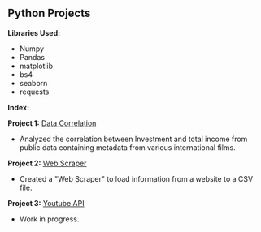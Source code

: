 ## Python Projects

<b>Libraries Used: </b>

* Numpy
* Pandas
* matplotlib
* bs4
* seaborn
* requests

<b>Index:</b>

**Project 1:** [Data Correlation](/Project_1_Data_Correlation)
* Analyzed the correlation between Investment and total income from public data containing metadata from various international films.
  
**Project 2:** [Web Scraper](/Project_2_WebScraper)
* Created a "Web Scraper" to load information from a website to a CSV file.

**Project 3:** [Youtube API](/Project_3_Youtube_API)
* Work in progress.
  
 